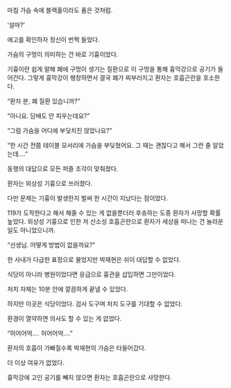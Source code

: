 마침 가슴 속에 블랙홀이라도 품은 것처럼.

‘설마?’

에고를 확인하자 정신이 번쩍 들었다.

가슴의 구멍이 의미하는 건 바로 기흉이었다.

기흉이란 쉽게 말해 폐에 구멍이 생기는 질환으로 이 구멍을 통해 흉막강으로 공기가 들어간다. 그렇게 흉막강이 팽창하면서 결국 폐가 찌부러지고 환자는 호흡곤란을 호소한다.

“환자 분, 폐 질환 있습니까?”

“아니요. 담배도 안 피우는데요?”

“그럼 가슴을 어디에 부딪치진 않았나요?”

“한 시간 전쯤 테이블 모서리에 가슴을 부딪쳤어요. 그 때는 괜찮다고 해서 그런 줄 알았는데....”

동행의 대답으로 모든 퍼즐 조각이 맞춰졌다.

환자는 외상성 기흉으로 쓰러졌다.

다만 문제는 기흉이 발생한지 벌써 한 시간이 지났다는 점이었다.

119가 도착한다고 해서 해줄 수 있는 게 없을뿐더러 후송하는 도중 환자가 사망할 확률 높았다. 외상성 기흉으로 인한 저 산소성 호흡곤란으로 환자가 세상을 떠나는 건 놀라운 일도 아니었으니까.

“선생님. 어떻게 방법이 없을까요?”

한 사내가 다급한 표정으로 물었지만 박재현은 쉬이 대답할 수 없었다.

식당이 아니라 병원이었다면 응급으로 흉관을 삽입하면 그만이었다.

처치 자체는 10분 안에 깔끔하게 끝낼 수 있었다.

하지만 이곳은 식당이었다. 검사 도구며 처치 도구를 기대할 수 없었다.

환경이 열약하면 의사도 할 수 있는 게 없었다.

“허어어억.... 허어어억....”

환자의 호흡이 가빠질수록 박재현의 가슴은 타들어갔다.

더 이상 여유가 없었다.

흉막강에 고인 공기를 빼지 않으면 환자는 호흡곤란으로 사망한다.
